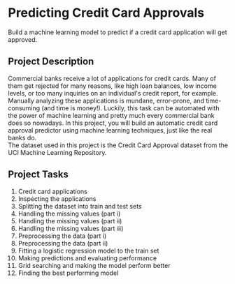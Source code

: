 # Predicting Credit Card Approvals
Build a machine learning model to predict if a credit card application will get approved.

## Project Description
Commercial banks receive a lot of applications for credit cards. Many of them get rejected for many reasons, 
like high loan balances, low income levels, or too many inquiries on an individual's credit report, for example. 
Manually analyzing these applications is mundane, error-prone, and time-consuming (and time is money!). 
Luckily, this task can be automated with the power of machine learning and pretty much every commercial bank does so nowadays. 
In this project, you will build an automatic credit card approval predictor using machine learning techniques, just like the real banks do. <br>
The dataset used in this project is the Credit Card Approval dataset from the UCI Machine Learning Repository.

## Project Tasks
1. Credit card applications
2. Inspecting the applications
3. Splitting the dataset into train and test sets
4. Handling the missing values (part i)
5. Handling the missing values (part ii)
6. Handling the missing values (part iii)
7. Preprocessing the data (part i)
8. Preprocessing the data (part ii)
9. Fitting a logistic regression model to the train set
10. Making predictions and evaluating performance
11. Grid searching and making the model perform better
12. Finding the best performing model
